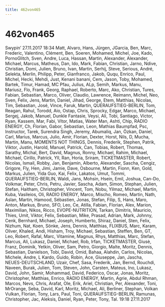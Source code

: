 ```yaml
---
title: 462von465
---
```


# 462von465

Swypin’ 27.11.2017 18:34 Matt, Alvaro, Hans, Jürgen, JGarcia, Ben, Marc, Frederic, Valentino, Clément, Ben, Soeren, Mohamed, Michel, Joe, Kado, PornoGlitch, Sven, Andre, Luca, Hassan, Martin, Alexander, Alexander, Michael, Marcus, Matheus, Dan, Ido, Mark, Fabian, Christian, Jarno, Ndive, Christian, Domi, Julien, Bruno, Ivan, Martin, Serhij, Steve, Serious, André, Selekta, Merlin, Philipp, Peter, Gianfranco, Jakob, Ququ, Enrico, Paul, Michel, Hecki, Mehdi, Just, Kenani banani, Cem, Jason, Toby, Mohamed, Bartek, Timur, Hamad, MC Pfau, Julius, ALp, Semih, Markus, Manu, Mariusz, Flo, Frank, Georg, Raphael, Roberto, Marc, Ako, Christian, Tures, Fabian, Sebastian, Marco, Oliver, Claudio, Lawrence, Reimann, Michel, Neo, Sven, Felix, Jens, Martin, Daniel, Jihad, George, Etem, Matthias, Nicolas, Tim, Sebastian, José, Vince, Faruk, Martin, QUERAUFSTIEG-BERLIN, Tom, Reagan, Rahul, Torodd, Aio, Ostap, Chris, Sprocky, Edgar, Marco, Michael, Sergej, Jakob, Manuel, Dunkle Fantasie, Veysi, Ali, Tobi, Santiago, Victor, Ryan, Kassem, Mar, Fabi, Vítor, Matias, Water Man, Ashti, Chip, RADIO ENERGY, Ch, Florian, Gabor, Sebastian, Leon, Mathias Baumpfad, Psc, Instructor, Tarek, Surendra Singh, Jeremy, Abumaliq, Jan, Özkan, Daniel, Carl, Marius, Marcus, Julio, Amir, Florian, Dexter, Horst, Nils, D, Mucha, Martin, Manu, MOMENTS NOT THINGS, Dennis, Frederik, Stephen, Patrik, Viktor, Justin, Harold, Manuel, Patrick, Can, Tobias, Robert, Thomas, Sarathy, Michal, Bert, David, Magnus, Ronny, Michael, Rahim, Michael, Michael, Cirillo, Patrick, Yll, Ran, Horia, Sriram, TICKETMASTER, Robert, Nicolas, Ismail, Robby, Jan, Benjamin, Alberto, Alexander, Sascha, Cengiz, Grigore, Fly, Hen, Jimi, Jamie, Dave, Osbourne, Martin, Fionn, Ken, Gold, Markus, Julien, Yida Guo, Kai, Felix, Lakatos, Umut, Tommi, QUERAUFSTIEG-BERLIN, Waldi, Jans, Mohsin, Hsein, Emil, Joshua, Can-Do, Volkmar, Peter, Chris, Petru, Javier, Sascha, Adam, Simon, Stephan, Julien, Stefan, Haitham, Christopher, Vincent, Tom, Nobu, Yilmaz, Michael, Martin, Kuba, Vasileios, Oli, RADIO ENERGY, Marco, Mischo, Romeo, Martin, Nath, Aslan, Martin, Hamood, Sébastien, Jonas, Stefan, Filip, S, Hans, Maro, Anton, Markus, Bruno, SFO, Leo, Ce, Atilla, Fabian, Florian, Alex, Marion, Maximilian, Nikos, Ricco, EVOPE-NUTRITION, Tarkan, Dimitris, Mauricio, Thies, Umit, Viktor, Felix, Sebastian, Mike, Prasad, Adrian, Mark, Johnny, Cenk, Bernhard, Michael, Joseph, Humberto, Shiraz, Daniel, Sten, Felix, Nizhum, Nat, Koen, Sönke, Jens, Dennis, Matthias, FLIXBUS, Marc, Karam, Oliver, Khaled, Andi, Hisham, Troy, Michael, Sebastian, Steffen, Ben, GT, Leo, Robert, Rafal, Marc, Vitamine, Magnus, Rhys, Matthias, Marc, Stefan, Marcus, Ali, Lukasz, Daniel, Michael, Rob, Irfan, TICKETMASTER, Giusè, Franz, Dominik, Yetkin, Oliver, Sam, Petro, Giorgio, Malte, Moritz, Dennis, Sebastian, Danielson, Tobi, David, Omid, Bahaa, Alahdin, Carlos, Nicolas, Michele, Andre, L Kardo, Guido, Robin, Ace, Giuseppe, Jan, Jascha, NEUES-DEUTSCHLAND, Uzair, Chef, Sasa, Frederik, Jan, Bernd, Rouchdi, Naveen, Burak, Julien, Tom, Steven, John, Carsten, Mateus, Ino, Lukasz, David, John, Samir, Mohammad, David, Federico, Oscar, Jonas, Moritz, Christopher, Matthias, Enrico, RADIO ENERGY, Martin, Agrie, Abdul Rhman, Marcos, Nevs, Chris, Arafat, Ole, Erik, Ariel, Christian, Per, Alexander, Toni, MrOrange, Seba, David, Karl, Moritz, Michael, Ali, Berliner, Stephan, Volkan Vulkan, Florian, Tony, Lars, Paul, Toni, QUERAUFSTIEG-BERLIN, Ramunas, Christopher, Jac, Aleksis, Daniel, Ryan, Peter, Tony, Tal. 19:18 27.11.2017
